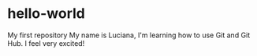 # hello-world
My first repository
My name is Luciana, I'm learning how to use Git and Git Hub. I feel very excited!
